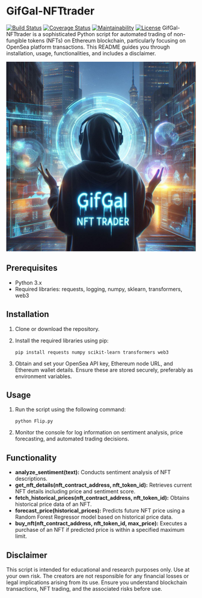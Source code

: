 # GifGal-NFTtrader
[![Build Status](https://github.com/LoQiseaking69/GifGal-NFTtrader/actions/workflows/main.yml/badge.svg)](https://github.com/LoQiseaking69/GifGal-NFTtrader/actions)
[![Coverage Status](https://coveralls.io/repos/github/LoQiseaking69/GifGal-NFTtrader/badge.svg?branch=main)](https://coveralls.io/github/LoQiseaking69/GifGal-NFTtrader?branch=main)
[![Maintainability](https://api.codeclimate.com/v1/badges/YourBadgeID/maintainability)](https://codeclimate.com/github/LoQiseaking69/GifGal-NFTtrader/maintainability)
[![License](https://img.shields.io/github/license/LoQiseaking69/GifGal-NFTtrader)](LICENSE)
GifGal-NFTtrader is a sophisticated Python script for automated trading of non-fungible tokens (NFTs) on Ethereum blockchain, particularly focusing on OpenSea platform transactions. This README guides you through installation, usage, functionalities, and includes a disclaimer.

![GifGal](https://github.com/LoQiseaking69/GifGal-NFTtrader/blob/main/IMG_8549.JPG)

## Prerequisites
- Python 3.x
- Required libraries: requests, logging, numpy, sklearn, transformers, web3

## Installation
1. Clone or download the repository.
2. Install the required libraries using pip:
   ```
   pip install requests numpy scikit-learn transformers web3
   ```

3. Obtain and set your OpenSea API key, Ethereum node URL, and Ethereum wallet details. Ensure these are stored securely, preferably as environment variables.

## Usage
1. Run the script using the following command:
   ```
   python Flip.py
   ```

2. Monitor the console for log information on sentiment analysis, price forecasting, and automated trading decisions.

## Functionality
- **analyze_sentiment(text):** Conducts sentiment analysis of NFT descriptions.
- **get_nft_details(nft_contract_address, nft_token_id):** Retrieves current NFT details including price and sentiment score.
- **fetch_historical_prices(nft_contract_address, nft_token_id):** Obtains historical price data of an NFT.
- **forecast_price(historical_prices):** Predicts future NFT price using a Random Forest Regressor model based on historical price data.
- **buy_nft(nft_contract_address, nft_token_id, max_price):** Executes a purchase of an NFT if predicted price is within a specified maximum limit.

## Disclaimer
This script is intended for educational and research purposes only. Use at your own risk. The creators are not responsible for any financial losses or legal implications arising from its use. Ensure you understand blockchain transactions, NFT trading, and the associated risks before use.

